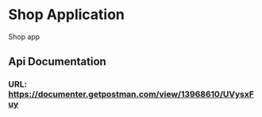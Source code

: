 # Shop Application
Shop app
## Api Documentation
### URL: https://documenter.getpostman.com/view/13968610/UVysxFuy
